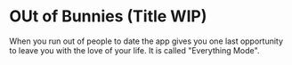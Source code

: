 # OUt of Bunnies (Title WIP)
When you run out of people to date the app gives you one last opportunity to leave you with the love of your life. It is called "Everything Mode".
